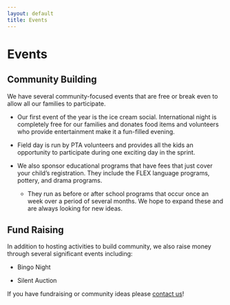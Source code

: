 ```yaml
---
layout: default
title: Events
---
```


# Events

## Community Building

We have several community-focused events that are free or break even to allow all our families to participate.

* Our first event of the year is the ice cream social. International night is completely free for our families and donates food items and volunteers who provide entertainment make it a fun-filled evening.  

* Field day is run by PTA volunteers and provides all the kids an opportunity to participate during one exciting day in the sprint. 

* We also sponsor educational programs that have fees that just cover your child’s registration. They include the FLEX language programs, pottery, and drama programs. 
    * They run as before or after school programs that occur once an week over a period of several months. We hope to expand these and are always looking for new ideas.

## Fund Raising

In addition to hosting activities to build community, we also raise money through several significant events including:

* Bingo Night

* Silent Auction

If you have fundraising or community ideas please <a href="mailto:webmaster@camelotpta.org?Subject=Event%20Idea">contact us</a>!
